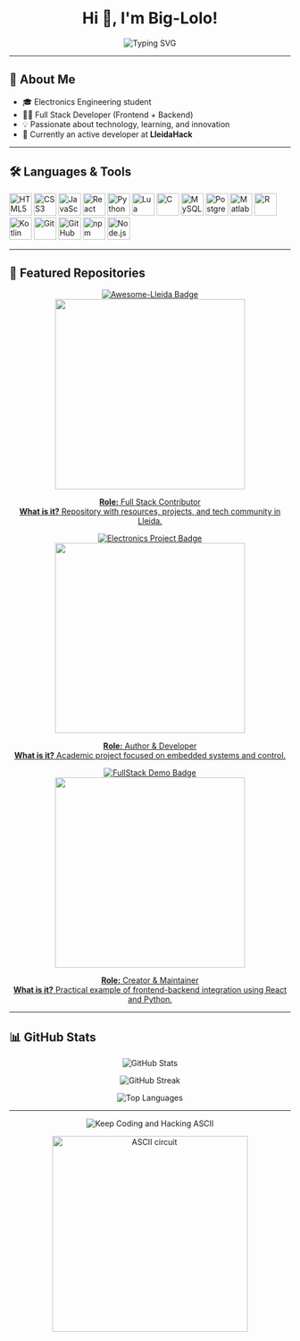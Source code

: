 <!-- GitHub Profile of Big-Lolo -->

<h1 align="center">Hi 👋, I'm Big-Lolo!</h1>
<p align="center">
  <img src="https://readme-typing-svg.demolab.com?font=Fira+Code&duration=2000&pause=1000&color=1E90FF&width=520&center=true&lines=Electronics+Engineering+Student;Full+Stack+Developer;Passionate+about+technology+and+innovation" alt="Typing SVG" />
</p>

---

## 🚀 About Me

- 🎓 Electronics Engineering student
- 👨‍💻 Full Stack Developer (Frontend + Backend)
- 💡 Passionate about technology, learning, and innovation
- 🌱 Currently an active developer at **LleidaHack**

---

## 🛠️ Languages & Tools

<p align="left">
  <!-- Frontend -->
  <img src="https://cdn.jsdelivr.net/gh/devicons/devicon/icons/html5/html5-original.svg" alt="HTML5" width="40" height="40"/>
  <img src="https://cdn.jsdelivr.net/gh/devicons/devicon/icons/css3/css3-original.svg" alt="CSS3" width="40" height="40"/>
  <img src="https://cdn.jsdelivr.net/gh/devicons/devicon/icons/javascript/javascript-original.svg" alt="JavaScript" width="40" height="40"/>
  <img src="https://cdn.jsdelivr.net/gh/devicons/devicon/icons/react/react-original.svg" alt="React" width="40" height="40"/>
  <!-- Backend -->
  <img src="https://cdn.jsdelivr.net/gh/devicons/devicon/icons/python/python-original.svg" alt="Python" width="40" height="40"/>
  <img src="https://cdn.jsdelivr.net/gh/devicons/devicon/icons/lua/lua-original.svg" alt="Lua" width="40" height="40"/>
  <img src="https://cdn.jsdelivr.net/gh/devicons/devicon/icons/c/c-original.svg" alt="C" width="40" height="40"/>
  <!-- Databases -->
  <img src="https://cdn.jsdelivr.net/gh/devicons/devicon/icons/mysql/mysql-original.svg" alt="MySQL" width="40" height="40"/>
  <img src="https://cdn.jsdelivr.net/gh/devicons/devicon/icons/postgresql/postgresql-original.svg" alt="PostgreSQL" width="40" height="40"/>
  <!-- Others -->
  <img src="https://cdn.jsdelivr.net/gh/devicons/devicon/icons/matlab/matlab-original.svg" alt="Matlab" width="40" height="40"/>
  <img src="https://cdn.jsdelivr.net/gh/devicons/devicon/icons/r/r-original.svg" alt="R" width="40" height="40"/>
  <img src="https://cdn.jsdelivr.net/gh/devicons/devicon/icons/kotlin/kotlin-original.svg" alt="Kotlin" width="40" height="40"/>
  <!-- Tools & Package Managers -->
  <img src="https://cdn.jsdelivr.net/gh/devicons/devicon/icons/git/git-original.svg" alt="Git" width="40" height="40"/>
  <img src="https://cdn.jsdelivr.net/gh/devicons/devicon/icons/github/github-original.svg" alt="GitHub" width="40" height="40"/>
  <img src="https://cdn.jsdelivr.net/gh/devicons/devicon/icons/npm/npm-original-wordmark.svg" alt="npm" width="40" height="40"/>
  <img src="https://cdn.jsdelivr.net/gh/devicons/devicon/icons/nodejs/nodejs-original.svg" alt="Node.js" width="40" height="40"/>
</p>

---

## 🌟 Featured Repositories

<div align="center">

<!-- Card 1 -->
<a href="https://github.com/LleidaHack/awesome-lleida" target="_blank">
  <img src="https://img.shields.io/badge/%F0%9F%94%A5%20Awesome-Lleida-blueviolet?style=for-the-badge" alt="Awesome-Lleida Badge"><br>
  <img src="https://github-readme-stats.vercel.app/api/pin/?username=LleidaHack&repo=awesome-lleida&theme=tokyonight&hide_border=true" width="340"/>
  <p><b>Role:</b> Full Stack Contributor<br>
  <b>What is it?</b> Repository with resources, projects, and tech community in Lleida.</p>
</a>
<!-- Card 2 -->
<a href="https://github.com/Big-Lolo/mi-proyecto-electronica" target="_blank">
  <img src="https://img.shields.io/badge/%F0%9F%94%8B%20Electronics%20Project-009688?style=for-the-badge" alt="Electronics Project Badge"><br>
  <img src="https://github-readme-stats.vercel.app/api/pin/?username=Big-Lolo&repo=mi-proyecto-electronica&theme=tokyonight&hide_border=true" width="340"/>
  <p><b>Role:</b> Author & Developer<br>
  <b>What is it?</b> Academic project focused on embedded systems and control.</p>
</a>
<!-- Card 3 -->
<a href="https://github.com/Big-Lolo/fullstack-demo" target="_blank">
  <img src="https://img.shields.io/badge/%F0%9F%9A%80%20FullStack%20Demo-1976D2?style=for-the-badge" alt="FullStack Demo Badge"><br>
  <img src="https://github-readme-stats.vercel.app/api/pin/?username=Big-Lolo&repo=fullstack-demo&theme=tokyonight&hide_border=true" width="340"/>
  <p><b>Role:</b> Creator & Maintainer<br>
  <b>What is it?</b> Practical example of frontend-backend integration using React and Python.</p>
</a>

</div>

---

## 📊 GitHub Stats

<p align="center">
  <img src="https://github-readme-stats.vercel.app/api?username=Big-Lolo&show_icons=true&theme=tokyonight&hide_border=true" alt="GitHub Stats" />
</p>
<p align="center">
  <img src="https://github-readme-streak-stats.herokuapp.com/?user=Big-Lolo&theme=tokyonight&hide_border=true" alt="GitHub Streak" />
</p>
<p align="center">
  <img src="https://github-readme-stats.vercel.app/api/top-langs/?username=Big-Lolo&layout=compact&theme=tokyonight&hide_border=true" alt="Top Languages" />
</p>

---

<!-- Geeky/cool final section with ASCII art -->
<p align="center">
  <img src="https://readme-typing-svg.demolab.com?font=Fira+Mono&duration=2000&pause=800&color=00FFC0&center=true&vCenter=true&width=380&lines=%F0%9F%94%A5%20Keep+Coding+and+Hacking!%20%F0%9F%94%A5;01101001+01101110+01101110+01101111+01110110+01100001+01110100+01100101" alt="Keep Coding and Hacking ASCII" />
</p>
<p align="center">
  <img src="assets/circuit-ascii-dark.svg" width="350" alt="ASCII circuit" />
</p>
